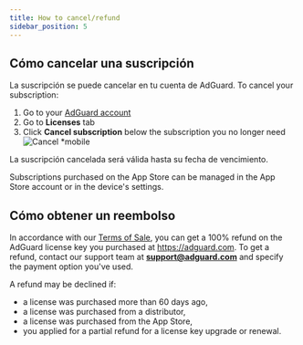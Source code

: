 ```yaml
---
title: How to cancel/refund
sidebar_position: 5
---
```


## Cómo cancelar una suscripción

La suscripción se puede cancelar en tu cuenta de AdGuard. To cancel your subscription:

 1. Go to your [AdGuard account](https://my.adguard.com/)
 2. Go to **Licenses** tab
 3. Click **Cancel subscription** below the subscription you no longer need ![Cancel *mobile](https://cdn.adtidy.org/content/kb/ad_blocker/general/newaccount-cancel-sub.png)

 La suscripción cancelada será válida hasta su fecha de vencimiento.

Subscriptions purchased on the App Store can be managed in the App Store account or in the device's settings.

## Cómo obtener un reembolso

In accordance with our [Terms of Sale](https://adguard.com/terms-of-sale.html), you can get a 100% refund on the AdGuard license key you purchased at https://adguard.com. To get a refund, contact our support team at **support@adguard.com** and specify the payment option you've used.

A refund may be declined if:
* a license was purchased more than 60 days ago,
* a license was purchased from a distributor,
* a license was purchased from the App Store,
* you applied for a partial refund for a license key upgrade or renewal.
